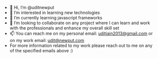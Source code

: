 - 👋 Hi, I’m @uditnewput
- 👀 I’m interested in learning new technologies
- 🌱 I’m currently learning javascript frameworks
- 💞️ I’m looking to collaborate on any project where I can learn and work with the professionals and enhance my overall skill set
- 📫 You can reach me on my personal email: uditjain2013@gmail.com or on my work email: udit@newput.com
- For more information related to my work please reach out to me on any of the specified emails above :)
